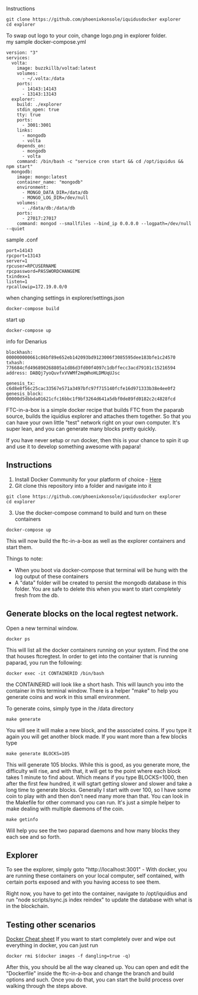 Instructions  
```
git clone https://github.com/phoenixkonsole/iquidusdocker explorer
cd explorer
```
To swap out logo to your coin, change logo.png in explorer folder.  
my sample docker-compose.yml

```
version: "3"
services:
  volta:
    image: buzzkillb/voltad:latest
    volumes:
      - ~/.volta:/data
    ports:
      - 14143:14143
      - 13143:13143
  explorer:
    build: ./explorer
    stdin_open: true
    tty: true
    ports:
      - 3001:3001
    links:
      - mongodb
      - volta
    depends_on:
      - mongodb
      - volta
    command: /bin/bash -c "service cron start && cd /opt/iquidus && npm start"
  mongodb:
    image: mongo:latest
    container_name: "mongodb"
    environment:
      - MONGO_DATA_DIR=/data/db
      - MONGO_LOG_DIR=/dev/null
    volumes:
      - ./data/db:/data/db
    ports:
      - 27017:27017
    command: mongod --smallfiles --bind_ip 0.0.0.0 --logpath=/dev/null --quiet
```

sample .conf  
```
port=14143
rpcport=13143
server=1
rpcuser=RPCUSERNAME
rpcpassword=PASSWORDCHANGEME
txindex=1
listen=1
rpcallowip=172.19.0.0/0
```

when changing settings in explorer/settings.json
```
docker-compose build
```

start up  
```
docker-compose up
```
info for Denarius  
```
blockhash: 000000000661c86bf89e652eb142093bd9123006f3085595dee183bfe1c24570
txhash: 776684cfd496890268805a1d86d3fd00f4097c1dbffecc3acd79101c15216594
address: DABQj7yoQuvfxVVWMf2mqWhoHLDMUqUJsc

genesis_tx: c6d8e8f56c25cac33567e571a3497bfc97f715140fcfe16d971333b38e4ee0f2
genesis_block: 00000d5dbbda01621cfc16bbc1f9bf3264d641a5dbf0de89fd0182c2c4828fcd
```
FTC-in-a-box is a simple docker recipe that builds FTC from the paparab source, builds the iquidius explorer and attaches them together. So that you can have your own little "test" network right on your own computer. It's super lean, and you can generate many blocks pretty quickly.

If you have never setup or run docker, then this is your chance to spin it up and use it to develop something awesome with papara!

## Instructions

1. Install Docker Community for your platform of choice - [Here](https://www.docker.com/community-edition#/download)
2. Git clone this repository into a folder and navigate into it
```
git clone https://github.com/phoenixkonsole/iquidusdocker explorer
cd explorer
```
3. Use the docker-compose command to build and turn on these containers
```
docker-compose up
```
This will now build the ftc-in-a-box as well as the explorer containers and start them.

Things to note:
- When you boot via docker-compose that terminal will be hung with the log output of these containers
- A "data" folder will be created to persist the mongodb database in this folder. You are safe to delete this when you want to start completely fresh from the db.

## Generate blocks on the local regtest network.

Open a new terminal window.
```
docker ps
```
This will list all the docker containers running on your system. Find the one that houses ftcregtest.  In order to get into the container that is running paparad, you run the following:
```
docker exec -it CONTAINERID /bin/bash
```
the CONTAINERID will look like a short hash. This will launch you into the container in this terminal window. There is a helper "make" to help you generate coins and work in this small environment.

To generate coins, simply type in the /data directory
```
make generate
```
You will see it will make a new block, and the associated coins. If you type it again you will get another block made. If you want more than a few blocks type
```
make generate BLOCKS=105
```
This will generate 105 blocks. While this is good, as you generate more, the difficulty will rise, and with that, it will get to the point where each block takes 1 minute to find about. Which means if you type BLOCKS=1000, then after the first few hundred, it will sgtart getting slower and slower and take a long time to generate blocks. Generally I start with over 100, so I have some coin to play with and then don't need many more than that. You can look in the Makefile for other command you can run. It's just a simple helper to make dealing with multiple daemons of the coin.

```
make getinfo
```
Will help you see the two paparad daemons and how many blocks they each see and so forth.

## Explorer

To see the explorer, simply goto "http://localhost:3001" - With docker, you are running these containers on your local computer, self contained, with certain ports exposed and with you having access to see them.

Right now, you have to get into the container, navigate to /opt/iquidius and run "node scripts/sync.js index reindex" to update the database with what is in the blockchain.

## Testing other scenarios

[Docker Cheat sheet](https://www.digitalocean.com/community/tutorials/how-to-remove-docker-images-containers-and-volumes)
If you want to start completely over and wipe out everything in docker, you can just run 
```
docker rmi $(docker images -f dangling=true -q)
```

After this, you should be all the way cleaned up. You can open and edit the "Dockerfile" inside the ftc-in-a-box and change the branch and build options and such. Once you do that, you can start the build process over walking through the steps above.
